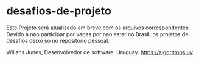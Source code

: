 # desafios-de-projeto
Este Projeto será atualizado em breve com os arquivos correspondentes.
Devido a nao participar por vagas por nao estar no Brasil, os projetos de desafios deixo so no repositorio pessoal.

Willans Junes, Desenvolvedor de software. Uruguay.
https://algoritmos.uy
